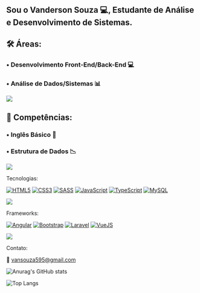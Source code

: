 ## Sou o Vanderson Souza 💻, Estudante de Análise e Desenvolvimento de Sistemas.

## 🛠 Áreas:
### • Desenvolvimento Front-End/Back-End 💻
### • Análise de Dados/Sistemas 📊 

<img src="https://user-images.githubusercontent.com/73097560/115834477-dbab4500-a447-11eb-908a-139a6edaec5c.gif">

## 💼 Competências:
### • Inglês Básico 📘 
### • Estrutura de Dados 📉 

<img src="https://user-images.githubusercontent.com/73097560/115834477-dbab4500-a447-11eb-908a-139a6edaec5c.gif">

Tecnologias:

[![HTML5](https://img.shields.io/badge/HTML5-E34F26?style=for-the-badge&logo=html5&logoColor=white)]()
[![CSS3](https://img.shields.io/badge/CSS3-1572B6?style=for-the-badge&logo=css3&logoColor=white)]()
[![SASS](https://img.shields.io/badge/Sass-CC6699?style=for-the-badge&logo=sass&logoColor=white)]()
[![JavaScript](https://img.shields.io/badge/JavaScript-F7DF1E?style=for-the-badge&logo=javascript&logoColor=black)]()
[![TypeScript](https://img.shields.io/badge/TypeScript-007ACC?style=for-the-badge&logo=typescript&logoColor=white)]()
[![MySQL](https://img.shields.io/badge/mysql-007EBF?style=for-the-badge&logo=mysql&logoColor=white)]()

<img src="https://user-images.githubusercontent.com/73097560/115834477-dbab4500-a447-11eb-908a-139a6edaec5c.gif">


Frameworks:

[![Angular](https://img.shields.io/badge/Angular-DD0031?style=for-the-badge&logo=angular&logoColor=white)]()
[![Bootstrap](https://img.shields.io/badge/Bootstrap-563D7C?style=for-the-badge&logo=bootstrap&logoColor=white)]()
[![Laravel](https://img.shields.io/badge/laravel-FF2D55?style=for-the-badge&logo=laravel&logoColor=white)]()
[![VueJS](https://img.shields.io/badge/vuejs-42b883?style=for-the-badge&logo=vuejs&logoColor=white)]()



<img src="https://user-images.githubusercontent.com/73097560/115834477-dbab4500-a447-11eb-908a-139a6edaec5c.gif">

Contato:

📧 vansouza595@gmail.com


![Anurag's GitHub stats](https://github-readme-stats.vercel.app/api?username=Vanderson98&show_icons=true&theme=tokyonight)

![Top Langs](https://github-readme-stats.vercel.app/api/top-langs/?username=Vanderson98&layout=compact&theme=tokyonight)
